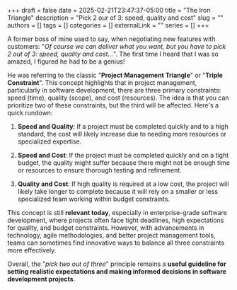 +++ 
draft = false
date = 2025-02-21T23:47:37-05:00
title = "The Iron Triangle"
description = "Pick 2 our of 3: speed, quality and cost"
slug = ""
authors = []
tags = []
categories = []
externalLink = ""
series = []
+++

A former boss of mine used to say, when negotiating new features with customers: 
"*Of course we can deliver what you want, but you have to pick 2 out of 3: speed, quality and cost...*". 
The first time I heard that I was so amazed, I figured he had to be a genius!

He was referring to the classic "__Project Management Triangle__" or "__Triple Constraint__". This concept highlights that in project management, particularly in software development, there are three primary constraints: speed (time), quality (scope), and cost (resources). The idea is that you can prioritize two of these constraints, but the third will be affected. Here's a quick rundown:

1. __Speed and Quality__: If a project must be completed quickly and to a high standard, the cost will likely increase due to needing more resources or specialized expertise.

2. __Speed and Cost__: If the project must be completed quickly and on a tight budget, the quality might suffer because there might not be enough time or resources to ensure thorough testing and refinement.

3. __Quality and Cost__: If high quality is required at a low cost, the project will likely take longer to complete because it will rely on a smaller or less specialized team working within budget constraints.

This concept is still __relevant today__, especially in enterprise-grade software development, where projects often face tight deadlines, high expectations for quality, and budget constraints. However, with advancements in technology, agile methodologies, and better project management tools, teams can sometimes find innovative ways to balance all three constraints more effectively.

Overall, the "*pick two out of three*" principle remains a __useful guideline for setting realistic expectations and making informed decisions in software development projects__.

